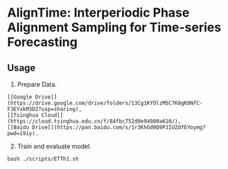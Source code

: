 # AlignTime: Interperiodic Phase Alignment Sampling for Time-series Forecasting

## Usage

1. Prepare Data. 

```
[[Google Drive]](https://drive.google.com/drive/folders/13Cg1KYOlzM5C7K8gK8NfC-F3EYxkM3D2?usp=sharing), 
[[Tsinghua Cloud]](https://cloud.tsinghua.edu.cn/f/84fbc752d0e94980a610/),
[[Baidu Drive]](https://pan.baidu.com/s/1r3KhGd0Q9PJIUZdfEYoymg?pwd=i9iy). 

```

2. Train and evaluate model. 

```
bash ./scripts/ETTh1.sh
```